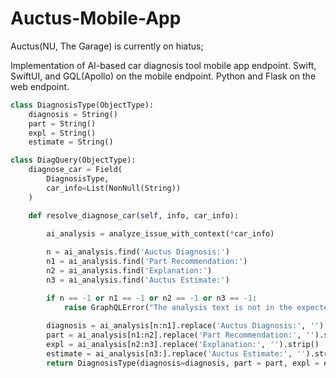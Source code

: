 # Auctus-Mobile-App

Auctus(NU, The Garage) is currently on hiatus;

Implementation of AI-based car diagnosis tool mobile app endpoint. Swift, SwiftUI, and GQL(Apollo) on the mobile endpoint. Python and Flask on the web endpoint.

```python
class DiagnosisType(ObjectType):
    diagnosis = String()
    part = String()
    expl = String()
    estimate = String()

class DiagQuery(ObjectType):
    diagnose_car = Field(
        DiagnosisType,
        car_info=List(NonNull(String))
    )

    def resolve_diagnose_car(self, info, car_info):
        
        ai_analysis = analyze_issue_with_context(*car_info)

        n = ai_analysis.find('Auctus Diagnosis:')
        n1 = ai_analysis.find('Part Recommendation:')
        n2 = ai_analysis.find('Explanation:')
        n3 = ai_analysis.find('Auctus Estimate:')

        if n == -1 or n1 == -1 or n2 == -1 or n3 == -1:
            raise GraphQLError("The analysis text is not in the expected format.")
        
        diagnosis = ai_analysis[n:n1].replace('Auctus Diagnosis:', '').strip()
        part = ai_analysis[n1:n2].replace('Part Recommendation:', '').strip()
        expl = ai_analysis[n2:n3].replace('Explanation:', '').strip()
        estimate = ai_analysis[n3:].replace('Auctus Estimate:', '').strip()
        return DiagnosisType(diagnosis=diagnosis, part = part, expl = expl, estimate=estimate)
